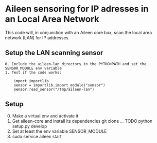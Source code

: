 # Aileen sensoring for IP adresses in an Local Area Network

This code will, in conjunction with an Aileen core box,
scan the local area network (LAN) for IP addresses.

## Setup the LAN scanning sensor

    0. Include the aileen-lan directory in the PYTHONPATH and set the SENSOR_MODULE env variable
    1. Test if the code works:

        import importlib
        sensor = importlib.import_module("sensor") 
        sensor.read_sensor("/tmp/aileen-lan")

## Setup

0. Make a virtual env and activate it
1. Get aileen-core and install its dependencies
   git clone ... TODO
   python setup.py develop
2. Set at least the env variable SENSOR_MODULE
3. sudo service aileen start
